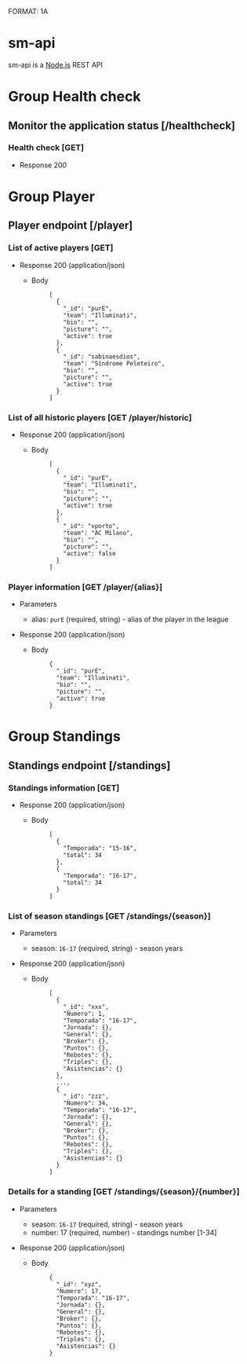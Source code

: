 FORMAT: 1A

# sm-api

sm-api is a [Node.js](https://nodejs.org) REST API

# Group Health check

## Monitor the application status [/healthcheck]

### Health check [GET]

+ Response 200

# Group Player

## Player endpoint [/player]

### List of active players [GET]

+ Response 200 (application/json)
  + Body

             [
               {
                 "_id": "purE",
                 "team": "Illuminati",
                 "bio": "",
                 "picture": "",
                 "active": true
               },
               {
                 "_id": "sabinaesdios",
                 "team": "Síndrome Peleteiro",
                 "bio": "",
                 "picture": "",
                 "active": true
               }
             ]

### List of all historic players [GET /player/historic]

+ Response 200 (application/json)
  + Body

             [
               {
                 "_id": "purE",
                 "team": "Illuminati",
                 "bio": "",
                 "picture": "",
                 "active": true
               },
               {
                 "_id": "vporto",
                 "team": "AC Milano",
                 "bio": "",
                 "picture": "",
                 "active": false
               }
             ]

### Player information [GET /player/{alias}]

+ Parameters
  + alias: `purE` (required, string) - alias of the player in the league

+ Response 200 (application/json)
  + Body

             {
               "_id": "purE",
               "team": "Illuminati",
               "bio": "",
               "picture": "",
               "active": true
             }

# Group Standings

## Standings endpoint [/standings]

### Standings information [GET]

+ Response 200 (application/json)
  + Body

             [
               {
                 "Temporada": "15-16",
                 "total": 34
               },
               {
                 "Temporada": "16-17",
                 "total": 34
               }
             ]

### List of season standings [GET /standings/{season}]

+ Parameters
  + season: `16-17` (required, string) - season years

+ Response 200 (application/json)
  + Body

             [
               {
                 "_id": "xxx",
                 "Numero": 1,
                 "Temporada": "16-17",
                 "Jornada": {},
                 "General": {},
                 "Broker": {},
                 "Puntos": {},
                 "Rebotes": {},
                 "Triples": {},
                 "Asistencias": {}
               },
               ...,
               {
                 "_id": "zzz",
                 "Numero": 34,
                 "Temporada": "16-17",
                 "Jornada": {},
                 "General": {},
                 "Broker": {},
                 "Puntos": {},
                 "Rebotes": {},
                 "Triples": {},
                 "Asistencias": {}
               }
             ]

### Details for a standing [GET /standings/{season}/{number}]

+ Parameters
  + season: `16-17` (required, string) - season years
  + number: 17 (required, number) - standings number [1-34]

+ Response 200 (application/json)
  + Body

             {
               "_id": "xyz",
               "Numero": 17,
               "Temporada": "16-17",
               "Jornada": {},
               "General": {},
               "Broker": {},
               "Puntos": {},
               "Rebotes": {},
               "Triples": {},
               "Asistencias": {}
             }
